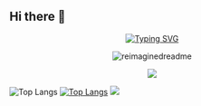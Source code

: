 ## Hi there 👋

<div align="center">
  
  [![Typing SVG](https://readme-typing-svg.herokuapp.com?color=78F7BDFF&lines=Always+Learning+,+Always+Coding)](https://git.io/typing-svg)
  
</div>

<div align="center">
  
  <img src="https://myreadme.vercel.app/api/embed/adel1046?panels=userstatistics,toprepositories,toplanguages,commitgraph" alt="reimaginedreadme" />
</div>

<div align="center">
  
  ![](https://github-profile-summary-cards.vercel.app/api/cards/profile-details?username=adel1046&theme=aura_dark) 

</div>

  ![Top Langs](https://github-readme-stats.vercel.app/api/top-langs/?username=adel1046&theme=aura_dark)
  [![Top Langs](https://github-readme-stats.vercel.app/api/top-langs/?username=adel1046\&theme=aura_dark&layout=pie)](https://github.com/anuraghazra/github-readme-stats)
  ![](https://github-profile-summary-cards.vercel.app/api/cards/productive-time?username=adel1046&theme=aura_dark)
<!--
**adel1046/adel1046** is a ✨ _special_ ✨ repository because its `README.md` (this file) appears on your GitHub profile.

Here are some ideas to get you started:

- 🔭 I’m currently working on ...
- 🌱 I’m currently learning ...
- 👯 I’m looking to collaborate on ...
- 🤔 I’m looking for help with ...
- 💬 Ask me about ...
- 📫 How to reach me: ...
- 😄 Pronouns: ...
- ⚡ Fun fact: ...
-->

